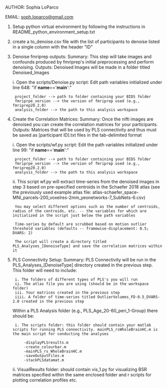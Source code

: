 AUTHOR: Sophia LoParco

EMAIL: soph.loparco@gmail.com

1) Setup python virtual environment by following the instructions in README_python_environment_setup.txt

2) create a to_denoise.csv file with the list of participants to denoise listed in a single column with the header "ID"

3) Denoise fmriprep outputs:
    Summary: This step will take images and confounds produced by fmriprep's initial preprocessing and perform denoising. 
    Outputs: Denoised Images will be made in a folder titled Denoised_Images

    i. Open the scripts/Denoise.py script: 
        Edit path variables initialized under line 648: "if __name__=='__main__':"

        project_folder --> path to folder containing your BIDS folder
        fmriprpe_version --> the version of fmriprep used (e.g., fmriprep20.2.0)
        analysis_folder --> the path to this analysis workspace

4) Create the Correlation Matrices: 
    Summary: Once the nifti images are denoised you can create the correlation matrices for your participants. 
    Outputs: Matrices that will be used by PLS connectivity and thus must be saved as [participant ID].txt files in the tab-delimited format 
 
    i. Open the scripts/wf.py script:
        Edit the path variables initialized under line 99: "if __name__=='__main__':"

        project_folder --> path to folder containing your BIDS folder
        fmriprpe_version --> the version of fmriprep used (e.g., fmriprep20.2.0)
        analysis_folder --> the path to this analysis workspace

    ii. This script wf.py will extract time-series from the denoised images in step 3 based on pre-specified centroids in the Schaefer 2018 atlas (see the previously used example atlas file: atlas-schaefer_space-MNI_parcels-200_voxelres-2mm_yeonetworks-7_SubNets-6.csv)
    
        You may select different options such as the number of centroids, radius of the centroids, etc. -- the variables for which are initialized in the script just below the path variables
    
        Time-series by default are scrubbed based on motion outlier threshold variables (defaults -- framewise-displacement: 0.5; DVARS: 2)
    
        The script will create a directory titled PLS_Analyses_[DenoiseType] and save the correlation matrices within it


5) PLS Connectivity Setup: 
    Summary: PLS Connectivity will be run in the PLS_Analyses_[DenoiseType] directory created in the previous step. 
    This folder will need to include:

        i. The folders of different types of PLS's you will run
        ii. The atlas file you are using (should be in the workspace folder)
        iii. Your matrices created in the previous step
        iiii. A folder of time-series titled OutlierVolumes_FD-0.5_DVARS-2.0 created in the previous step

    Within a PLS Analysis folder (e.g., PLS_Age_20-60_peri_1-Group) there should be:

        i. The scripts folder: this folder should contain your matlab scripts for running PLS connectivity. mainPLS_rsWholeBrainHC.m is the main script for conducting the analyses

            -displayPLSresults.m
            -create_colourbar.m
            -mainPLS_rs_WholeBrainHC.m
            -saveOutputFiles.m
            -stackPLSdatamat.m

	ii. VisualResults folder: should contain vis_1.py for visualizing BSR matrices specified within the same enclosed folder and r scripts for plotting correlation profiles etc. 